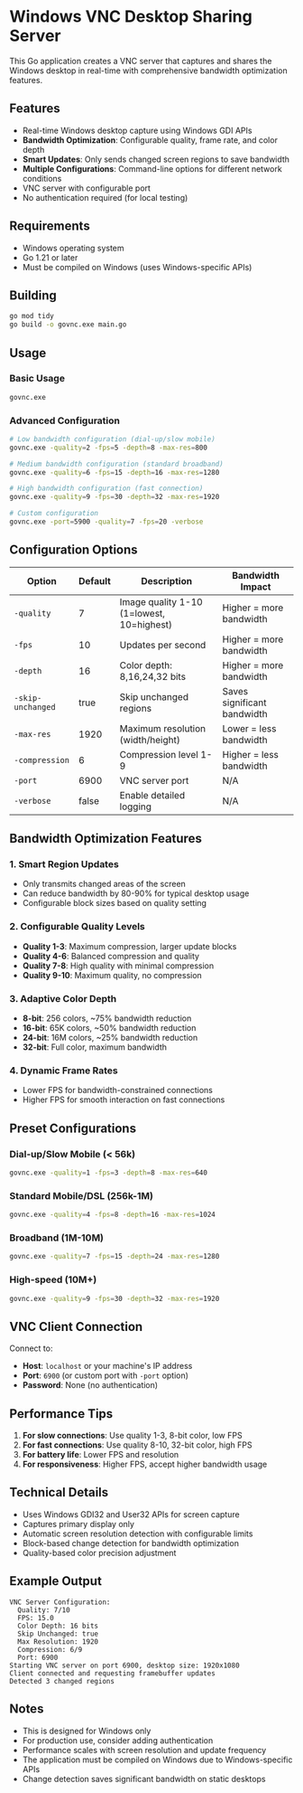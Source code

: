 # Windows VNC Desktop Sharing Server

This Go application creates a VNC server that captures and shares the Windows desktop in real-time with comprehensive bandwidth optimization features.

## Features

- Real-time Windows desktop capture using Windows GDI APIs
- **Bandwidth Optimization**: Configurable quality, frame rate, and color depth
- **Smart Updates**: Only sends changed screen regions to save bandwidth
- **Multiple Configurations**: Command-line options for different network conditions
- VNC server with configurable port
- No authentication required (for local testing)

## Requirements

- Windows operating system
- Go 1.21 or later
- Must be compiled on Windows (uses Windows-specific APIs)

## Building

```bash
go mod tidy
go build -o govnc.exe main.go
```

## Usage

### Basic Usage
```bash
govnc.exe
```

### Advanced Configuration
```bash
# Low bandwidth configuration (dial-up/slow mobile)
govnc.exe -quality=2 -fps=5 -depth=8 -max-res=800

# Medium bandwidth configuration (standard broadband)
govnc.exe -quality=6 -fps=15 -depth=16 -max-res=1280

# High bandwidth configuration (fast connection)
govnc.exe -quality=9 -fps=30 -depth=32 -max-res=1920

# Custom configuration
govnc.exe -port=5900 -quality=7 -fps=20 -verbose
```

## Configuration Options

| Option | Default | Description | Bandwidth Impact |
|--------|---------|-------------|------------------|
| `-quality` | 7 | Image quality 1-10 (1=lowest, 10=highest) | Higher = more bandwidth |
| `-fps` | 10 | Updates per second | Higher = more bandwidth |
| `-depth` | 16 | Color depth: 8,16,24,32 bits | Higher = more bandwidth |
| `-skip-unchanged` | true | Skip unchanged regions | Saves significant bandwidth |
| `-max-res` | 1920 | Maximum resolution (width/height) | Lower = less bandwidth |
| `-compression` | 6 | Compression level 1-9 | Higher = less bandwidth |
| `-port` | 6900 | VNC server port | N/A |
| `-verbose` | false | Enable detailed logging | N/A |

## Bandwidth Optimization Features

### 1. **Smart Region Updates**
- Only transmits changed areas of the screen
- Can reduce bandwidth by 80-90% for typical desktop usage
- Configurable block sizes based on quality setting

### 2. **Configurable Quality Levels**
- **Quality 1-3**: Maximum compression, larger update blocks
- **Quality 4-6**: Balanced compression and quality
- **Quality 7-8**: High quality with minimal compression
- **Quality 9-10**: Maximum quality, no compression

### 3. **Adaptive Color Depth**
- **8-bit**: 256 colors, ~75% bandwidth reduction
- **16-bit**: 65K colors, ~50% bandwidth reduction  
- **24-bit**: 16M colors, ~25% bandwidth reduction
- **32-bit**: Full color, maximum bandwidth

### 4. **Dynamic Frame Rates**
- Lower FPS for bandwidth-constrained connections
- Higher FPS for smooth interaction on fast connections

## Preset Configurations

### Dial-up/Slow Mobile (< 56k)
```bash
govnc.exe -quality=1 -fps=3 -depth=8 -max-res=640
```

### Standard Mobile/DSL (256k-1M)
```bash
govnc.exe -quality=4 -fps=8 -depth=16 -max-res=1024
```

### Broadband (1M-10M)
```bash
govnc.exe -quality=7 -fps=15 -depth=24 -max-res=1280
```

### High-speed (10M+)
```bash
govnc.exe -quality=9 -fps=30 -depth=32 -max-res=1920
```

## VNC Client Connection

Connect to:
- **Host**: `localhost` or your machine's IP address
- **Port**: `6900` (or custom port with `-port` option)
- **Password**: None (no authentication)

## Performance Tips

1. **For slow connections**: Use quality 1-3, 8-bit color, low FPS
2. **For fast connections**: Use quality 8-10, 32-bit color, high FPS
3. **For battery life**: Lower FPS and resolution
4. **For responsiveness**: Higher FPS, accept higher bandwidth usage

## Technical Details

- Uses Windows GDI32 and User32 APIs for screen capture
- Captures primary display only
- Automatic screen resolution detection with configurable limits
- Block-based change detection for bandwidth optimization
- Quality-based color precision adjustment

## Example Output
```
VNC Server Configuration:
  Quality: 7/10
  FPS: 15.0
  Color Depth: 16 bits
  Skip Unchanged: true
  Max Resolution: 1920
  Compression: 6/9
  Port: 6900
Starting VNC server on port 6900, desktop size: 1920x1080
Client connected and requesting framebuffer updates
Detected 3 changed regions
```

## Notes

- This is designed for Windows only
- For production use, consider adding authentication
- Performance scales with screen resolution and update frequency
- The application must be compiled on Windows due to Windows-specific APIs
- Change detection saves significant bandwidth on static desktops 